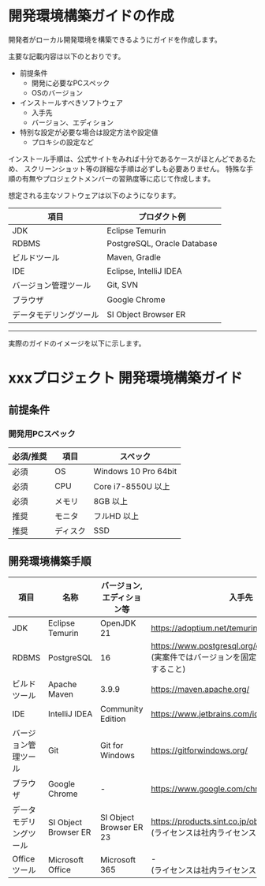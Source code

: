 # 開発環境構築ガイドの作成


開発者がローカル開発環境を構築できるようにガイドを作成します。

主要な記載内容は以下のとおりです。

- 前提条件
  - 開発に必要なPCスペック
  - OSのバージョン
- インストールすべきソフトウェア
  - 入手先
  - バージョン、エディション
- 特別な設定が必要な場合は設定方法や設定値
  - プロキシの設定など

インストール手順は、公式サイトをみれば十分であるケースがほとんどであるため、
スクリーンショット等の詳細な手順は必ずしも必要ありません。
特殊な手順の有無やプロジェクトメンバーの習熟度等に応じて作成します。


想定される主なソフトウェアは以下のようになります。

| 項目                   | プロダクト例                |
|------------------------|-----------------------------|
| JDK                    | Eclipse Temurin             |
| RDBMS                  | PostgreSQL, Oracle Database |
| ビルドツール           | Maven, Gradle               |
| IDE                    | Eclipse, IntelliJ IDEA      |
| バージョン管理ツール   | Git, SVN                    |
| ブラウザ               | Google Chrome               |
| データモデリングツール | SI Object Browser ER        |

-----

実際のガイドのイメージを以下に示します。

# xxxプロジェクト 開発環境構築ガイド

## 前提条件

### 開発用PCスペック

| 必須/推奨 | 項目     | スペック              |
|-----------|----------|-----------------------|
| 必須      | OS       | Windows 10 Pro 64bit  |
| 必須      | CPU      | Core i7-8550U 以上    |
| 必須      | メモリ   | 8GB 以上              |
| 推奨      | モニタ   | フルHD 以上           |
| 推奨      | ディスク | SSD                   |


## 開発環境構築手順

| 項目                   | 名称                   | バージョン,エディション等           | 入手先                                                                         |
|------------------------|----------------------|-------------------------|-----------------------------------------------------------------------------|
| JDK                    | Eclipse Temurin      | OpenJDK 21              | https://adoptium.net/temurin/                                               |
| RDBMS                  | PostgreSQL           | 16                      | https://www.postgresql.org/download/windows/<br> (実案件ではバージョンを固定できるようにガイドすること) |
| ビルドツール           | Apache Maven         | 3.9.9                   | https://maven.apache.org/                                                   |
| IDE                    | IntelliJ IDEA        | Community Edition       | https://www.jetbrains.com/idea/                                             |
| バージョン管理ツール   | Git                  | Git for Windows         | https://gitforwindows.org/                                                  |
| ブラウザ               | Google Chrome        | -                       | https://www.google.com/chrome/                                              |
| データモデリングツール | SI Object Browser ER | SI Object Browser ER 23 | https://products.sint.co.jp/ober/trial <br> (ライセンスは社内ライセンスを使用)              |
| Officeツール           | Microsoft Office     | Microsoft 365           | - <br> (ライセンスは社内ライセンスを使用)              |

